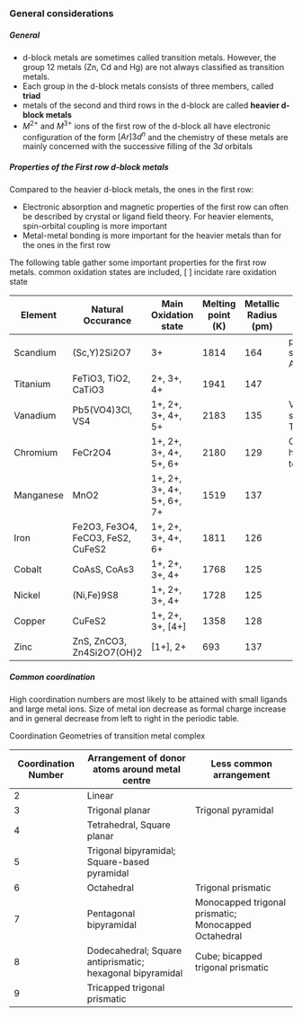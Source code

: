 
### General considerations
##### General
- d-block metals are sometimes called transition metals. However, the group 12 metals (Zn, Cd and Hg) are not always classified as transition metals.
- Each group in the d-block metals consists of three members, called **triad**
- metals of the second and third rows in the d-block are called **heavier d-block metals**
- $M^{2+}$ and $M^{3+}$ ions of the first row of the d-block all have electronic configuration of the form $[Ar]3d^n$ and the chemistry of these metals are mainly concerned with the successive filling of the $3d$ orbitals

##### Properties of the First row d-block metals
Compared to the heavier d-block metals, the ones in the first row:
- Electronic absorption and magnetic properties of the first row can often be described by crystal or ligand field theory. For heavier elements, spin-orbital coupling is more important
- Metal-metal bonding is more important for the heavier metals than for the ones in the first row

The following table gather some important properties for the first row metals. common oxidation states are included, [ ] incidate rare oxidation state

| Element | Natural Occurance | Main Oxidation state | Melting point (K) | Metallic Radius (pm) | Others |
| --- | --- | --- | --- | --- | --- |
| Scandium | (Sc,Y)2Si2O7 | 3+ | 1814 | 164 | properties similar to Al |
| Titanium | FeTiO3, TiO2, CaTiO3 | 2+, 3+, 4+ | 1941 | 147 |  |
| Vanadium | Pb5(VO4)3Cl, VS4 | 1+, 2+, 3+, 4+, 5+ | 2183 | 135 | V is similar to Ti |
| Chromium | FeCr2O4 | 1+, 2+, 3+, 4+, 5+, 6+ | 2180 | 129 | Cr 6+ are highly toxic |
| Manganese | MnO2 | 1+, 2+, 3+, 4+, 5+, 6+, 7+ | 1519 | 137 |  |
| Iron | Fe2O3, Fe3O4, FeCO3, FeS2, CuFeS2 | 1+, 2+, 3+, 4+, 6+ | 1811 | 126 |  |
| Cobalt | CoAsS,  CoAs3 | 1+, 2+, 3+, 4+ | 1768 | 125 |  |
| Nickel | (Ni,Fe)9S8 | 1+, 2+, 3+, 4+ | 1728 | 125 |  |
| Copper | CuFeS2 | 1+, 2+, 3+, [4+] | 1358 | 128 |  |
| Zinc | ZnS, ZnCO3, Zn4Si2O7(OH)2 | [1+], 2+ | 693 | 137 |  |

##### Common coordination
High coordination numbers are most likely to be attained with small ligands and large metal ions. Size of metal ion decrease as formal charge increase and in general decrease from left to right in the periodic table.

Coordination Geometries of transition metal complex

| Coordination Number | Arrangement of donor atoms around metal centre | Less common arrangement |
| --- | --- | --- |
| 2 | Linear |  |
| 3 | Trigonal planar | Trigonal pyramidal |
| 4 | Tetrahedral, Square planar |  |
| 5 | Trigonal bipyramidal; Square-based pyramidal |  |
| 6 | Octahedral | Trigonal prismatic |
| 7 | Pentagonal bipyramidal | Monocapped trigonal prismatic; Monocapped Octahedral |
| 8 | Dodecahedral; Square antiprismatic; hexagonal bipyramidal | Cube; bicapped trigonal prismatic |
| 9 | Tricapped trigonal prismatic |  |
